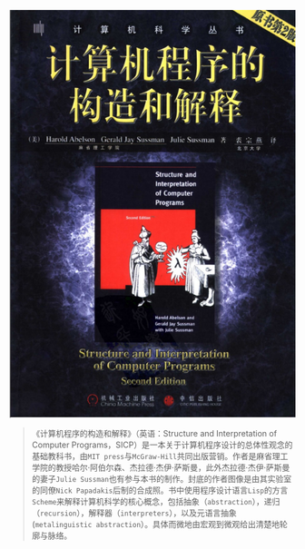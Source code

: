 ![图片](img/cover.png)    

>《计算机程序的构造和解释》（英语：Structure and Interpretation of Computer Programs，SICP）是一本关于计算机程序设计的总体性观念的基础教科书，由`MIT press`与`McGraw-Hill`共同出版营销。作者是麻省理工学院的教授哈尔·阿伯尔森、杰拉德·杰伊·萨斯曼，此外杰拉德·杰伊·萨斯曼的妻子`Julie Sussman`也有参与本书的制作。封底的作者图像是由其实验室的同僚`Nick Papadakis`后制的合成照。书中使用程序设计语言`Lisp`的方言`Scheme`来解释计算机科学的核心概念，包括抽象（`abstraction`），递归（`recursion`），解释器（`interpreters`），以及元语言抽象(`metalinguistic abstraction`）。具体而微地由宏观到微观给出清楚地轮廓与脉络。
